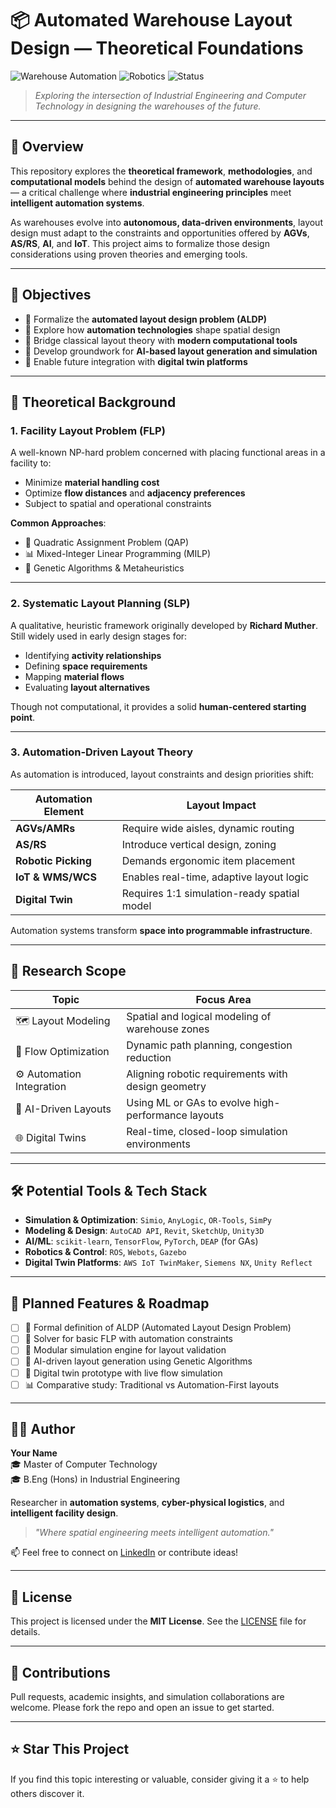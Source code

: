 # 📦 Automated Warehouse Layout Design — Theoretical Foundations

![Warehouse Automation](https://img.shields.io/badge/domain-Industrial%20Engineering-blue) ![Robotics](https://img.shields.io/badge/tech-Robotics%20%26%20AI-orange) ![Status](https://img.shields.io/badge/status-Theoretical%20Phase-yellow)

> *Exploring the intersection of Industrial Engineering and Computer Technology in designing the warehouses of the future.*

---

## 🧠 Overview

This repository explores the **theoretical framework**, **methodologies**, and **computational models** behind the design of **automated warehouse layouts** — a critical challenge where **industrial engineering principles** meet **intelligent automation systems**.

As warehouses evolve into **autonomous, data-driven environments**, layout design must adapt to the constraints and opportunities offered by **AGVs**, **AS/RS**, **AI**, and **IoT**. This project aims to formalize those design considerations using proven theories and emerging tools.

---

## 🎯 Objectives

- 📐 Formalize the **automated layout design problem (ALDP)**
- 🤖 Explore how **automation technologies** shape spatial design
- 🧮 Bridge classical layout theory with **modern computational tools**
- 🧠 Develop groundwork for **AI-based layout generation and simulation**
- 🔄 Enable future integration with **digital twin platforms**

---

## 📘 Theoretical Background

### 1. Facility Layout Problem (FLP)

A well-known NP-hard problem concerned with placing functional areas in a facility to:

- Minimize **material handling cost**  
- Optimize **flow distances** and **adjacency preferences**  
- Subject to spatial and operational constraints

**Common Approaches**:
- 🔢 Quadratic Assignment Problem (QAP)
- 📊 Mixed-Integer Linear Programming (MILP)
- 🧬 Genetic Algorithms & Metaheuristics

---

### 2. Systematic Layout Planning (SLP)

A qualitative, heuristic framework originally developed by **Richard Muther**. Still widely used in early design stages for:

- Identifying **activity relationships**
- Defining **space requirements**
- Mapping **material flows**
- Evaluating **layout alternatives**

Though not computational, it provides a solid **human-centered starting point**.

---

### 3. Automation-Driven Layout Theory

As automation is introduced, layout constraints and design priorities shift:

| Automation Element | Layout Impact |
|--------------------|---------------|
| **AGVs/AMRs** | Require wide aisles, dynamic routing |
| **AS/RS** | Introduce vertical design, zoning |
| **Robotic Picking** | Demands ergonomic item placement |
| **IoT & WMS/WCS** | Enables real-time, adaptive layout logic |
| **Digital Twin** | Requires 1:1 simulation-ready spatial model |

Automation systems transform **space into programmable infrastructure**.

---

## 🧪 Research Scope

| Topic                       | Focus Area                                               |
|----------------------------|-----------------------------------------------------------|
| 🗺️ Layout Modeling         | Spatial and logical modeling of warehouse zones           |
| 🔁 Flow Optimization       | Dynamic path planning, congestion reduction               |
| ⚙️ Automation Integration  | Aligning robotic requirements with design geometry        |
| 🧠 AI-Driven Layouts       | Using ML or GAs to evolve high-performance layouts         |
| 🌐 Digital Twins           | Real-time, closed-loop simulation environments             |

---

## 🛠️ Potential Tools & Tech Stack

- **Simulation & Optimization**: `Simio`, `AnyLogic`, `OR-Tools`, `SimPy`
- **Modeling & Design**: `AutoCAD API`, `Revit`, `SketchUp`, `Unity3D`
- **AI/ML**: `scikit-learn`, `TensorFlow`, `PyTorch`, `DEAP` (for GAs)
- **Robotics & Control**: `ROS`, `Webots`, `Gazebo`
- **Digital Twin Platforms**: `AWS IoT TwinMaker`, `Siemens NX`, `Unity Reflect`

---

## 🚧 Planned Features & Roadmap

- [ ] 🧾 Formal definition of ALDP (Automated Layout Design Problem)
- [ ] 🧮 Solver for basic FLP with automation constraints
- [ ] 🧪 Modular simulation engine for layout validation
- [ ] 🤖 AI-driven layout generation using Genetic Algorithms
- [ ] 🧵 Digital twin prototype with live flow simulation
- [ ] 📊 Comparative study: Traditional vs Automation-First layouts

---

## 👨‍🎓 Author

**Your Name**  
🎓 Master of Computer Technology  
🎓 B.Eng (Hons) in Industrial Engineering  

Researcher in **automation systems**, **cyber-physical logistics**, and **intelligent facility design**.

> *"Where spatial engineering meets intelligent automation."*

📫 Feel free to connect on [LinkedIn](www.linkedin.com/in/raulfer-inde) or contribute ideas!

---

## 📄 License

This project is licensed under the **MIT License**. See the [LICENSE](LICENSE) file for details.

---

## 🤝 Contributions

Pull requests, academic insights, and simulation collaborations are welcome. Please fork the repo and open an issue to get started.

---

## ⭐ Star This Project

If you find this topic interesting or valuable, consider giving it a ⭐ to help others discover it.

